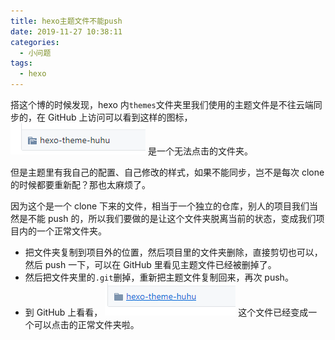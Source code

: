 ```yaml
---
title: hexo主题文件不能push
date: 2019-11-27 10:38:11
categories:
  - 小问题
tags:
  - hexo
---
```


搭这个博的时候发现，hexo 内`themes`文件夹里我们使用的主题文件是不往云端同步的，在 GitHub 上访问可以看到这样的图标，![](hexo-themes-push/1.png) 是一个无法点击的文件夹。

但是主题里有我自己的配置、自己修改的样式，如果不能同步，岂不是每次 clone 的时候都要重新配？那也太麻烦了。

因为这个是一个 clone 下来的文件，相当于一个独立的仓库，别人的项目我们当然是不能 push 的，所以我们要做的是让这个文件夹脱离当前的状态，变成我们项目内的一个正常文件夹。

- 把文件夹复制到项目外的位置，然后项目里的文件夹删除，直接剪切也可以，然后 push 一下，可以在 GitHub 里看见主题文件已经被删掉了。
- 然后把文件夹里的`.git`删掉，重新把主题文件复制回来，再次 push。
- 到 GitHub 上看看， ![](hexo-themes-push/2.png) 这个文件已经变成一个可以点击的正常文件夹啦。
